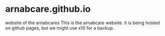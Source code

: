 # arnabcare.github.io
website of the arnabcares
This is the arnabcare website. it is being hosted on github pages, but we might use x10 for a backup.
